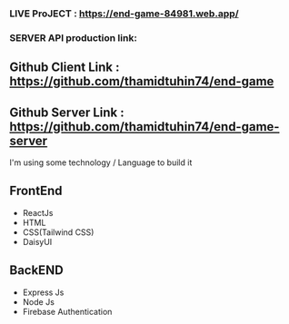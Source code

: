 ### LIVE ProJECT : https://end-game-84981.web.app/

### SERVER API production link: 

## Github Client Link : https://github.com/thamidtuhin74/end-game

## Github Server Link : https://github.com/thamidtuhin74/end-game-server


I'm using some technology / Language to build it

## FrontEnd
* ReactJs
* HTML
* CSS(Tailwind CSS)
* DaisyUI

## BackEND
* Express Js
* Node Js
* Firebase Authentication 



